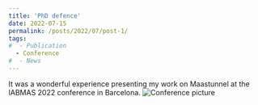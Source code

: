 ```yaml
---
title: 'PhD defence'
date: 2022-07-15
permalink: /posts/2022/07/post-1/
tags:
#  - Publication
  - Conference
#  - News
---
```


It was a wonderful experience presenting my work on Maastunnel at the IABMAS 2022 conference in Barcelona.
![Conference picture](assets/example.png)
